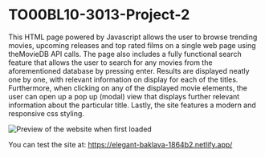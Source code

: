 # TO00BL10-3013-Project-2

This HTML page powered by Javascript allows the user to browse trending movies, upcoming releases and top rated films on a single web page using theMovieDB API calls. The page also includes a fully functional search feature that allows the user to search for any movies from the aforementioned database by pressing enter. Results are displayed neatly one by one, with relevant information on display for each of the titles. Furthermore, when clicking on any of the displayed movie elements, the user can open up a pop up (modal) view that displays further relevant information about the particular title. Lastly, the site features a modern and responsive css styling.


![Preview of the website when first loaded](https://i.imgur.com/8546lpG.png)


You can test the site at:
https://elegant-baklava-1864b2.netlify.app/

